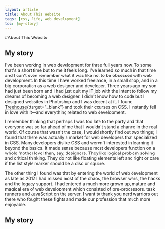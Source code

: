 ```yaml
---
layout: article
title: About This Website
tags: [css, life, web development]
toc: [my-story]
---
```


#About This Website

My story
--

I've been working in web development for three full years now. To some that's a short time but to me it feels long. I've learned *so* much in that time and I can't even remember what it was like not to be obsessed with web development. In this time I have worked freelance, in a small shop, and in a big corporation as a web designer and developer. Three years ago my son had just been born and I had just quit my IT job with the intent to follow my dreams of becoming a web designer. I didn't know how to code but I designed websites in Photoshop and I was decent at it. I found [Treehouse](http://teamtreehouse.com){:target="_blank"} and took their courses on CSS. I instantly fell in love with it—and everything related to web development. 

I remember thinking that perhaps I was too late to the party and that everyone was so far ahead of me that I wouldn't stand a chance in the real world. Of course that wasn't the case, I would shortly find out two things; I found that there was actually a market for web developers that specialized in CSS. Many developers dislike CSS and weren't interested in learning it beyond the basics. It made sense because most developers function on a whole 'nother level than, say, designers. They like logical problem solving and critical thinking. They do not like floating elements left and right or care if the list style marker should be a disc or square.

The other thing I found was that by entering the world of web development as late as 2012 I had missed most of the chaos, the browser wars, the hacks and the legacy support. I had entered a much more grown up, mature and magical era of web development which consisted of pre-processors, task runners and JavaScript on the server.
I want to thank you nerd warriors out there who fought these fights and made our profession that much more enjoyable.

My story
--